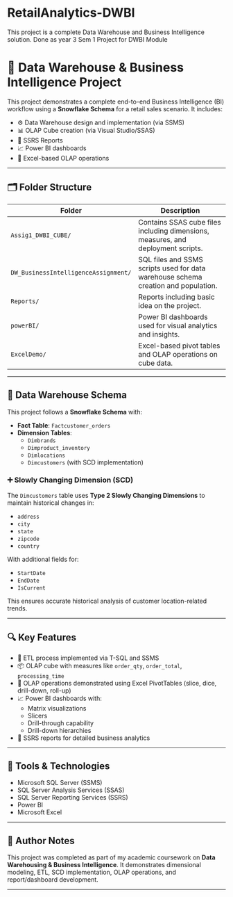 # RetailAnalytics-DWBI
This project is a complete Data Warehouse and Business Intelligence solution. Done as  year 3 Sem 1 Project for DWBI Module

# 🧠 Data Warehouse & Business Intelligence Project

This project demonstrates a complete end-to-end Business Intelligence (BI) workflow using a **Snowflake Schema** for a retail sales scenario. It includes:

- ⚙️ Data Warehouse design and implementation (via SSMS)
- 📊 OLAP Cube creation (via Visual Studio/SSAS)
- 📝 SSRS Reports
- 📈 Power BI dashboards
- 📁 Excel-based OLAP operations

---

## 🗂️ Folder Structure

| Folder | Description |
|--------|-------------|
| `Assig1_DWBI_CUBE/` | Contains SSAS cube files including dimensions, measures, and deployment scripts. |
| `DW_BusinessIntelligenceAssignment/` | SQL files and SSMS scripts used for data warehouse schema creation and population. |
| `Reports/` | Reports including basic idea on the project. |
| `powerBI/` | Power BI dashboards used for visual analytics and insights. |
| `ExcelDemo/` | Excel-based pivot tables and OLAP operations on cube data. |

---

## 🧱 Data Warehouse Schema

This project follows a **Snowflake Schema** with:

- **Fact Table**: `Factcustomer_orders`  
- **Dimension Tables**:
  - `Dimbrands`
  - `Dimproduct_inventory`
  - `Dimlocations`
  - `Dimcustomers` (with SCD implementation)

### ➕ Slowly Changing Dimension (SCD)

The `Dimcustomers` table uses **Type 2 Slowly Changing Dimensions** to maintain historical changes in:
- `address`
- `city`
- `state`
- `zipcode`
- `country`

With additional fields for:
- `StartDate`
- `EndDate`
- `IsCurrent`

This ensures accurate historical analysis of customer location-related trends.

---

## 🔍 Key Features

- 💽 ETL process implemented via T-SQL and SSMS
- 📦 OLAP cube with measures like `order_qty`, `order_total`, `processing_time`
- 🧪 OLAP operations demonstrated using Excel PivotTables (slice, dice, drill-down, roll-up)
- 📈 Power BI dashboards with:
  - Matrix visualizations
  - Slicers
  - Drill-through capability
  - Drill-down hierarchies
- 📝 SSRS reports for detailed business analytics

---

## 🚀 Tools & Technologies

- Microsoft SQL Server (SSMS)
- SQL Server Analysis Services (SSAS)
- SQL Server Reporting Services (SSRS)
- Power BI
- Microsoft Excel

---

## 📌 Author Notes

This project was completed as part of my academic coursework on **Data Warehousing & Business Intelligence**. It demonstrates dimensional modeling, ETL, SCD implementation, OLAP operations, and report/dashboard development.

---



